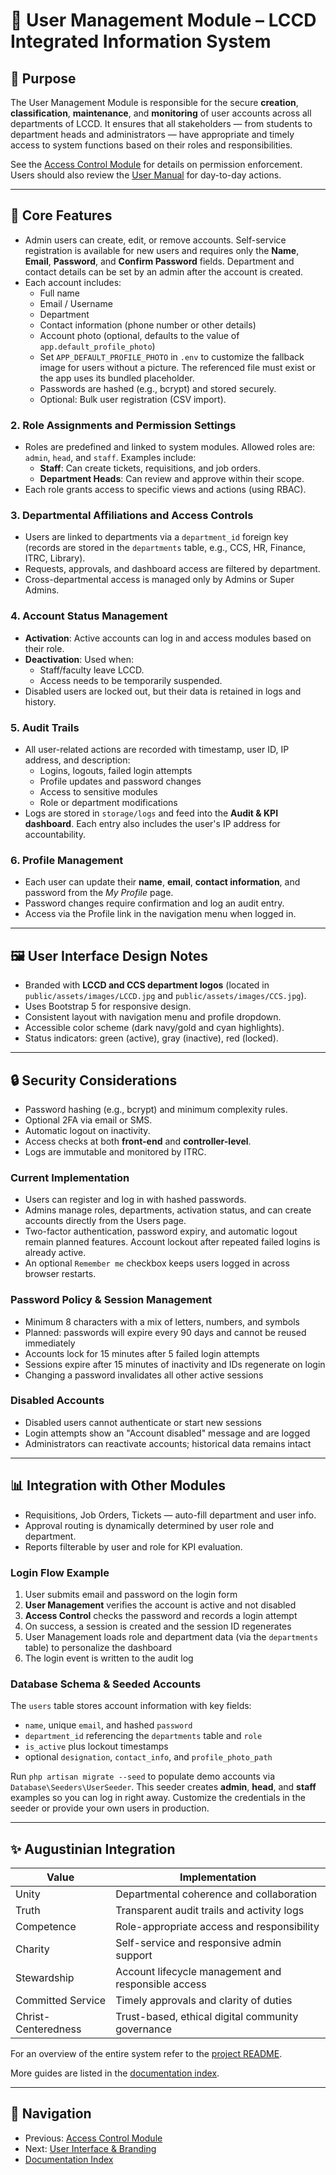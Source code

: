 # 👥 User Management Module – LCCD Integrated Information System

## 🎯 Purpose

The User Management Module is responsible for the secure **creation**, **classification**, **maintenance**, and **monitoring** of user accounts across all departments of LCCD. It ensures that all stakeholders — from students to department heads and administrators — have appropriate and timely access to system functions based on their roles and responsibilities.

See the [Access Control Module](Access_Control_Module.md) for details on permission enforcement.
Users should also review the [User Manual](user_manual.md) for day-to-day actions.

---

## 🧩 Core Features

- Admin users can create, edit, or remove accounts.
  Self-service registration is available for new users and requires only the **Name**, **Email**, **Password**, and **Confirm Password** fields. Department and contact details can be set by an admin after the account is created.
- Each account includes:
  - Full name
  - Email / Username
  - Department
  - Contact information (phone number or other details)
  - Account photo (optional, defaults to the value of `app.default_profile_photo`)
  - Set `APP_DEFAULT_PROFILE_PHOTO` in `.env` to customize the fallback image for users without a picture. The referenced file must exist or the app uses its bundled placeholder.
  - Passwords are hashed (e.g., bcrypt) and stored securely.
  - Optional: Bulk user registration (CSV import).

### 2. Role Assignments and Permission Settings
- Roles are predefined and linked to system modules. Allowed roles are:
  `admin`, `head`, and `staff`.
  Examples include:
  - **Staff**: Can create tickets, requisitions, and job orders.
  - **Department Heads**: Can review and approve within their scope.
- Each role grants access to specific views and actions (using RBAC).

### 3. Departmental Affiliations and Access Controls
- Users are linked to departments via a `department_id` foreign key (records are stored in the `departments` table, e.g., CCS, HR, Finance, ITRC, Library).
- Requests, approvals, and dashboard access are filtered by department.
- Cross-departmental access is managed only by Admins or Super Admins.

### 4. Account Status Management
- **Activation**: Active accounts can log in and access modules based on their role.
- **Deactivation**: Used when:
  - Staff/faculty leave LCCD.
  - Access needs to be temporarily suspended.
- Disabled users are locked out, but their data is retained in logs and history.

### 5. Audit Trails
- All user-related actions are recorded with timestamp, user ID, IP address, and description:
  - Logins, logouts, failed login attempts
  - Profile updates and password changes
  - Access to sensitive modules
  - Role or department modifications
- Logs are stored in `storage/logs` and feed into the **Audit & KPI dashboard**.
  Each entry also includes the user's IP address for accountability.

### 6. Profile Management
- Each user can update their **name**, **email**, **contact information**, and password from the *My Profile* page.
- Password changes require confirmation and log an audit entry.
- Access via the Profile link in the navigation menu when logged in.

---

## 🖼️ User Interface Design Notes

- Branded with **LCCD and CCS department logos** (located in `public/assets/images/LCCD.jpg` and `public/assets/images/CCS.jpg`).
- Uses Bootstrap 5 for responsive design.
- Consistent layout with navigation menu and profile dropdown.
- Accessible color scheme (dark navy/gold and cyan highlights).
- Status indicators: green (active), gray (inactive), red (locked).

---

## 🔒 Security Considerations

- Password hashing (e.g., bcrypt) and minimum complexity rules.
- Optional 2FA via email or SMS.
- Automatic logout on inactivity.
- Access checks at both **front-end** and **controller-level**.
- Logs are immutable and monitored by ITRC.
### Current Implementation
- Users can register and log in with hashed passwords.
- Admins manage roles, departments, activation status, and can create accounts directly from the Users page.
- Two-factor authentication, password expiry, and automatic logout remain planned features. Account lockout after repeated failed logins is already active.
- An optional `Remember me` checkbox keeps users logged in across browser restarts.

### Password Policy & Session Management
- Minimum 8 characters with a mix of letters, numbers, and symbols
- Planned: passwords will expire every 90 days and cannot be reused immediately
- Accounts lock for 15 minutes after 5 failed login attempts
- Sessions expire after 15 minutes of inactivity and IDs regenerate on login
- Changing a password invalidates all other active sessions

### Disabled Accounts
- Disabled users cannot authenticate or start new sessions
- Login attempts show an "Account disabled" message and are logged
- Administrators can reactivate accounts; historical data remains intact

---

## 📊 Integration with Other Modules

- Requisitions, Job Orders, Tickets — auto-fill department and user info.
- Approval routing is dynamically determined by user role and department.
- Reports filterable by user and role for KPI evaluation.

### Login Flow Example
1. User submits email and password on the login form
2. **User Management** verifies the account is active and not disabled
3. **Access Control** checks the password and records a login attempt
4. On success, a session is created and the session ID regenerates
5. User Management loads role and department data (via the `departments` table) to personalize the dashboard
6. The login event is written to the audit log

### Database Schema & Seeded Accounts
The `users` table stores account information with key fields:
- `name`, unique `email`, and hashed `password`
 - `department_id` referencing the `departments` table and `role`
- `is_active` plus lockout timestamps
- optional `designation`, `contact_info`, and `profile_photo_path`

Run `php artisan migrate --seed` to populate demo accounts via
`Database\Seeders\UserSeeder`. This seeder creates **admin**, **head**, and
**staff** examples so you can log in right away. Customize the credentials in
the seeder or provide your own users in production.


---

## ✨ Augustinian Integration

| Value                  | Implementation                                          |
|------------------------|----------------------------------------------------------|
| Unity                  | Departmental coherence and collaboration                 |
| Truth                  | Transparent audit trails and activity logs              |
| Competence             | Role-appropriate access and responsibility              |
| Charity                | Self-service and responsive admin support                |
| Stewardship            | Account lifecycle management and responsible access     |
| Committed Service      | Timely approvals and clarity of duties                   |
| Christ-Centeredness    | Trust-based, ethical digital community governance        |

For an overview of the entire system refer to the [project README](../README.md).

More guides are listed in the [documentation index](README.md).

---

## 🚀 Navigation
- Previous: [Access Control Module](Access_Control_Module.md)
- Next: [User Interface & Branding](user-interface-branding.md)
- [Documentation Index](README.md)
